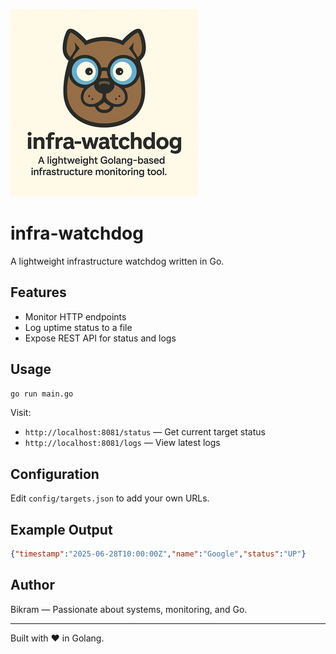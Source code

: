 ![alt text](infra-watchdog_logo.png)

# infra-watchdog

A lightweight infrastructure watchdog written in Go.

## Features
- Monitor HTTP endpoints
- Log uptime status to a file
- Expose REST API for status and logs

## Usage
```bash
go run main.go
```

Visit:
- `http://localhost:8081/status` — Get current target status
- `http://localhost:8081/logs` — View latest logs

## Configuration
Edit `config/targets.json` to add your own URLs.

## Example Output
```json
{"timestamp":"2025-06-28T10:00:00Z","name":"Google","status":"UP"}
```

## Author
Bikram — Passionate about systems, monitoring, and Go.

---

Built with ❤️ in Golang.
